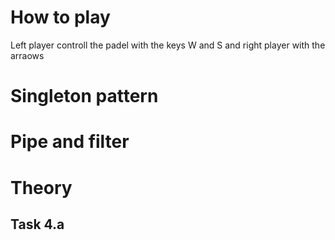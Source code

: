 # How to play
Left player controll the padel with the keys W and S and right player with the arraows

# Singleton pattern


# Pipe and filter


# Theory
## Task 4.a
